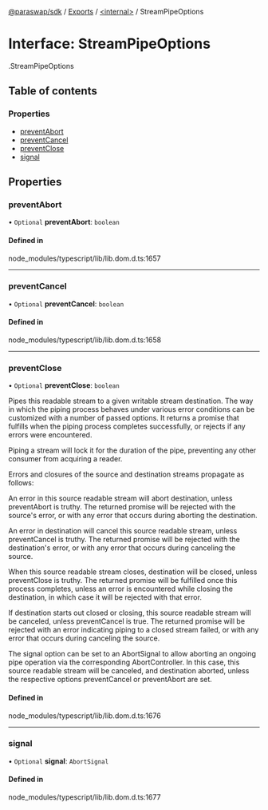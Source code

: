 [@paraswap/sdk](../README.md) / [Exports](../modules.md) / [<internal\>](../modules/internal_.md) / StreamPipeOptions

# Interface: StreamPipeOptions

[<internal>](../modules/internal_.md).StreamPipeOptions

## Table of contents

### Properties

- [preventAbort](internal_.StreamPipeOptions.md#preventabort)
- [preventCancel](internal_.StreamPipeOptions.md#preventcancel)
- [preventClose](internal_.StreamPipeOptions.md#preventclose)
- [signal](internal_.StreamPipeOptions.md#signal)

## Properties

### preventAbort

• `Optional` **preventAbort**: `boolean`

#### Defined in

node_modules/typescript/lib/lib.dom.d.ts:1657

___

### preventCancel

• `Optional` **preventCancel**: `boolean`

#### Defined in

node_modules/typescript/lib/lib.dom.d.ts:1658

___

### preventClose

• `Optional` **preventClose**: `boolean`

Pipes this readable stream to a given writable stream destination. The way in which the piping process behaves under various error conditions can be customized with a number of passed options. It returns a promise that fulfills when the piping process completes successfully, or rejects if any errors were encountered.

Piping a stream will lock it for the duration of the pipe, preventing any other consumer from acquiring a reader.

Errors and closures of the source and destination streams propagate as follows:

An error in this source readable stream will abort destination, unless preventAbort is truthy. The returned promise will be rejected with the source's error, or with any error that occurs during aborting the destination.

An error in destination will cancel this source readable stream, unless preventCancel is truthy. The returned promise will be rejected with the destination's error, or with any error that occurs during canceling the source.

When this source readable stream closes, destination will be closed, unless preventClose is truthy. The returned promise will be fulfilled once this process completes, unless an error is encountered while closing the destination, in which case it will be rejected with that error.

If destination starts out closed or closing, this source readable stream will be canceled, unless preventCancel is true. The returned promise will be rejected with an error indicating piping to a closed stream failed, or with any error that occurs during canceling the source.

The signal option can be set to an AbortSignal to allow aborting an ongoing pipe operation via the corresponding AbortController. In this case, this source readable stream will be canceled, and destination aborted, unless the respective options preventCancel or preventAbort are set.

#### Defined in

node_modules/typescript/lib/lib.dom.d.ts:1676

___

### signal

• `Optional` **signal**: `AbortSignal`

#### Defined in

node_modules/typescript/lib/lib.dom.d.ts:1677

